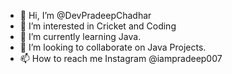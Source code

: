 - 👋 Hi, I’m @DevPradeepChadhar
- 👀 I’m interested in Cricket and Coding
- 🌱 I’m currently learning Java.
- 💞️ I’m looking to collaborate on Java Projects.
- 📫 How to reach me Instagram @iampradeep007

<!---
DevPradeepChadhar/DevPradeepChadhar is a ✨ special ✨ repository because its `README.md` (this file) appears on your GitHub profile.
You can click the Preview link to take a look at your changes.
--->
